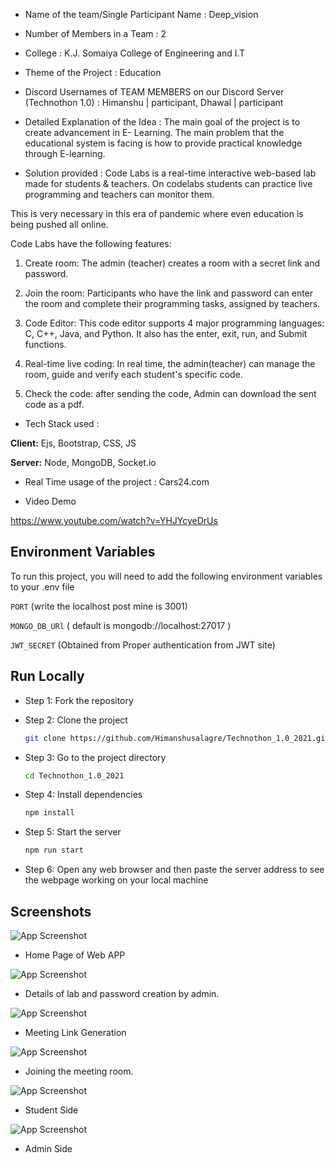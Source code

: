 ﻿* Name of the team/Single Participant Name : Deep_vision

* Number of Members in a Team : 2

* College : K.J. Somaiya College of Engineering and I.T

* Theme of the Project : Education

* Discord Usernames of TEAM MEMBERS on our Discord Server (Technothon 1.0) : Himanshu | participant, Dhawal | participant

* Detailed Explanation of the Idea : The main goal of the project is to create advancement in E- Learning.
The main problem that the educational system is facing is how to provide practical knowledge through E-learning.

* Solution provided : Code Labs is a real-time interactive web-based lab made for students & teachers. On codelabs students can practice live programming and teachers can monitor them. 

This is very necessary in this era of pandemic where even education is being pushed all online.

Code Labs have the following features:

 1) Create room: The admin (teacher) creates a room with a secret link and password.

 2) Join the room: Participants who have the link and password can enter the room and complete their programming tasks, assigned by teachers.

 3) Code Editor: This code editor supports 4 major programming languages: C, C++, Java, and Python. It also has the enter, exit, run, and Submit functions.

 4) Real-time live coding: In real time, the admin(teacher) can manage the room, guide and verify each student's specific code.

 5) Check the code: after sending the code, Admin can download the sent code as a pdf.

* Tech Stack used : 

**Client:** Ejs, Bootstrap, CSS, JS

**Server:** Node, MongoDB, Socket.io

* Real Time usage of the project : Cars24.com 

* Video Demo

https://www.youtube.com/watch?v=YHJYcyeDrUs


## Environment Variables

To run this project, you will need to add the following environment variables to your .env file

`PORT` (write the localhost post mine is 3001)

`MONGO_DB_URl` ( default is mongodb://localhost:27017 )

`JWT_SECRET` (Obtained from Proper authentication from JWT site)

  
## Run Locally
- Step 1:  Fork the repository

- Step 2: Clone the project

    ```bash
  git clone https://github.com/Himanshusalagre/Technothon_1.0_2021.git
    ```

- Step 3: Go to the project directory

    ```bash
  cd Technothon_1.0_2021
    ```

- Step 4: Install dependencies

    ```bash
  npm install
    ```

- Step 5: Start the server

    ```bash
  npm run start
    ```

- Step 6: Open any web browser and then paste the server address to see the webpage working on your local machine

## Screenshots

![App Screenshot](https://github.com/Himanshusalagre/Technothon_1.0_2021/screenshots/1.png)

- Home Page of Web APP

![App Screenshot](https://github.com/Himanshusalagre/Technothon_1.0_2021/screenshots/2.png)

- Details of lab and password creation by admin.

![App Screenshot](https://github.com/Himanshusalagre/Technothon_1.0_2021/screenshots/3.png)

- Meeting Link Generation

![App Screenshot](https://github.com/Himanshusalagre/Technothon_1.0_2021/screenshots/4.png)

- Joining the meeting room.

![App Screenshot](https://github.com/Himanshusalagre/Technothon_1.0_2021/screenshots/5.png)

- Student Side 

![App Screenshot](https://github.com/Himanshusalagre/Technothon_1.0_2021/screenshots/6.png)

- Admin Side

